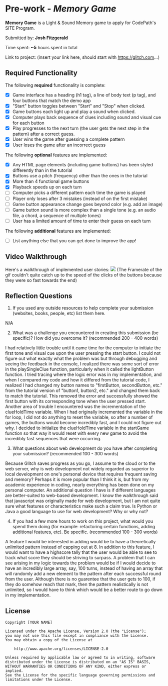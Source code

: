 # Pre-work - *Memory Game*

**Memory Game** is a Light & Sound Memory game to apply for CodePath's SITE Program. 

Submitted by: **Josh Fitzgerald**

Time spent: **~5** hours spent in total

Link to project: (insert your link here, should start with https://glitch.com...)

## Required Functionality

The following **required** functionality is complete:

* [X] Game interface has a heading (h1 tag), a line of body text (p tag), and four buttons that match the demo app
* [X] "Start" button toggles between "Start" and "Stop" when clicked. 
* [X] Game buttons each light up and play a sound when clicked. 
* [X] Computer plays back sequence of clues including sound and visual cue for each button
* [X] Play progresses to the next turn (the user gets the next step in the pattern) after a correct guess. 
* [X] User wins the game after guessing a complete pattern
* [X] User loses the game after an incorrect guess

The following **optional** features are implemented:

* [X] Any HTML page elements (including game buttons) has been styled differently than in the tutorial
* [X] Buttons use a pitch (frequency) other than the ones in the tutorial
* [X] More than 4 functional game buttons
* [X] Playback speeds up on each turn
* [ ] Computer picks a different pattern each time the game is played
* [ ] Player only loses after 3 mistakes (instead of on the first mistake)
* [ ] Game button appearance change goes beyond color (e.g. add an image)
* [ ] Game button sound is more complex than a single tone (e.g. an audio file, a chord, a sequence of multiple tones)
* [ ] User has a limited amount of time to enter their guess on each turn

The following **additional** features are implemented:

- [ ] List anything else that you can get done to improve the app!

## Video Walkthrough

Here's a walkthrough of implemented user stories:
![](https://cdn.glitch.com/194bfe5f-db5a-4757-a4cb-ba29910f3541%2Fezgif.com-gif-maker%20(1).gif?v=1616359911956)
(The Framerate of the gif couldn't quite catch up to the speed of the clicks of the buttons because they were so fast towards the end)

## Reflection Questions
1. If you used any outside resources to help complete your submission (websites, books, people, etc) list them here. 

N/A



2. What was a challenge you encountered in creating this submission (be specific)? How did you overcome it? (recommended 200 - 400 words) 

I had relatively little trouble until it came time for the computer to initiate the first tone and visual cue upon the user pressing the start button. I could not figure out what exactly what the problem was but through debugging and seeing the feedback in the console, I realized there was some sort of error in the playSingleClue function, particularly when it called the lightButton function. 
I tried tracing where the logic error was in my implementation, and when I compared my code and how it differed from the tutorial code, I realized I had changed my button names to "firstButton, secondButton, etc." from the tutorial version of "button1, button2, etc." and changed them back to match the tutorial. This removed the error and successfully showed the first button with its corresponding tone when the user pressed start.
Another area of trouble I encountered was the incrementation of the clueHoldTime variable. When I had originally incremented the variable in the for loop, I did not do anything to reset the variable, so after a number of games, the buttons would become incredibly fast, and I could not figure out why. I decided to initialize the clueHoldTime variable in the startGame function so that way it would reset with every new game to avoid the incredibly fast sequences that were occurring.



3. What questions about web development do you have after completing your submission? (recommended 100 - 300 words) 

Because Glitch saves progress as you go, I assume to the cloud or to the web server, why is web development not widely regarded as superior to local development on one's personal device that requires frequent saving and memory? Perhaps it is more popular than I think it is, but from my academic experience in coding, nearly everything has been done on my personal computer. 
An additional question I have is if different languages are better-suited to web-based development. I know the walkthrough said that javascript was originally made for web development, but I am not quite sure what features or characteristics make such a claim true. Is Python or Java a good language to use for web development? Why or why not?



4. If you had a few more hours to work on this project, what would you spend them doing (for example: refactoring certain functions, adding additional features, etc). Be specific. (recommended 100 - 300 words) 

A feature I would be interested in adding would be to have a theoretically unlimited pattern instead of capping out at 8. In addition to this feature, I would want to have a highscore tally that the user would be able to see to track what score they should be striving to surpass. A problem that I can see arising in my logic towards the problem would be if I would decide to have an incredibly large array, say, 100 turns, instead of having an array that will randomly add a new element to the pattern after each successful round from the user. Although there is no guarentee that the user gets to 100, if they do somehow reach that mark, then the pattern realistically is not unlimited, so I would have to think which would be a better route to go down in my implementation.



## License

    Copyright [YOUR NAME]

    Licensed under the Apache License, Version 2.0 (the "License");
    you may not use this file except in compliance with the License.
    You may obtain a copy of the License at

        http://www.apache.org/licenses/LICENSE-2.0

    Unless required by applicable law or agreed to in writing, software
    distributed under the License is distributed on an "AS IS" BASIS,
    WITHOUT WARRANTIES OR CONDITIONS OF ANY KIND, either express or implied.
    See the License for the specific language governing permissions and
    limitations under the License.